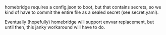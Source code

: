 homebridge requires a config.json to boot, but that contains secrets, so we kind of have to commit the entire file as a sealed secret (see secret.yaml).

Eventually (hopefully) homebridge will support envvar replacement, but until then, this janky workaround will have to do.
